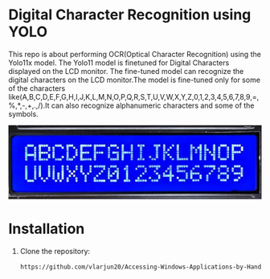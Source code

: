 # Digital Character Recognition using YOLO
This repo is about performing OCR(Optical Character Recognition) using the Yolo11x model. The Yolo11 model is finetuned for Digital Characters displayed on the LCD monitor.
The fine-tuned model can recognize the digital characters on the LCD monitor.The model is fine-tuned only for some of the characters like(A,B,C,D,E,F,G,H,I,J,K,L,M,N,O,P,Q,R,S,T,U,V,W,X,Y,Z,0,1,2,3,4,5,6,7,8,9,=,%,*,-,+,.,/).It can also recognize alphanumeric characters and some of the symbols.

![DIGITAL LCD DISPLAY](https://github.com/vlarjun20/-Digital-Character-Recognition-/blob/main/train/images/0d3801a3-WhatsApp_Image_2024-11-27_at_13.38.15-transformed_copy_3.jpeg?raw=true)


# Installation
1. Clone the repository:
   ```bash
   https://github.com/vlarjun20/Accessing-Windows-Applications-by-Hand-gesture-using-Google-s-hand-gesture-recognizer.git
